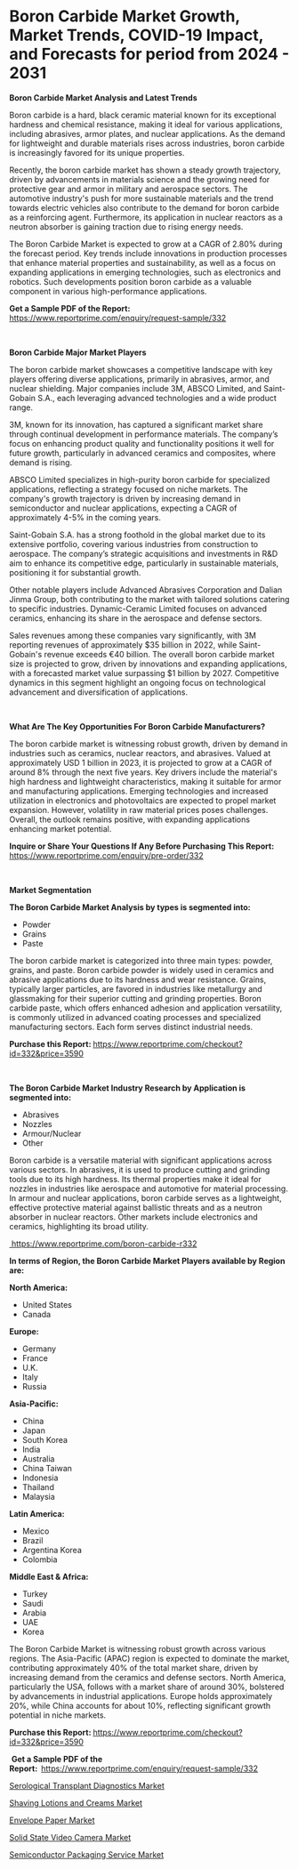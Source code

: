 <p><h1>Boron Carbide Market Growth, Market Trends, COVID-19 Impact, and Forecasts for period from 2024 - 2031</h1></p><p><strong>Boron Carbide Market Analysis and Latest Trends</strong></p>
<p><p>Boron carbide is a hard, black ceramic material known for its exceptional hardness and chemical resistance, making it ideal for various applications, including abrasives, armor plates, and nuclear applications. As the demand for lightweight and durable materials rises across industries, boron carbide is increasingly favored for its unique properties.</p><p>Recently, the boron carbide market has shown a steady growth trajectory, driven by advancements in materials science and the growing need for protective gear and armor in military and aerospace sectors. The automotive industry's push for more sustainable materials and the trend towards electric vehicles also contribute to the demand for boron carbide as a reinforcing agent. Furthermore, its application in nuclear reactors as a neutron absorber is gaining traction due to rising energy needs.</p><p>The Boron Carbide Market is expected to grow at a CAGR of 2.80% during the forecast period. Key trends include innovations in production processes that enhance material properties and sustainability, as well as a focus on expanding applications in emerging technologies, such as electronics and robotics. Such developments position boron carbide as a valuable component in various high-performance applications.</p></p>
<p><strong>Get a Sample PDF of the Report:&nbsp;</strong> <a href="https://www.reportprime.com/enquiry/request-sample/332">https://www.reportprime.com/enquiry/request-sample/332</a></p>
<p>&nbsp;</p>
<p><strong>Boron Carbide Major Market Players</strong></p>
<p><p>The boron carbide market showcases a competitive landscape with key players offering diverse applications, primarily in abrasives, armor, and nuclear shielding. Major companies include 3M, ABSCO Limited, and Saint-Gobain S.A., each leveraging advanced technologies and a wide product range. </p><p>3M, known for its innovation, has captured a significant market share through continual development in performance materials. The company’s focus on enhancing product quality and functionality positions it well for future growth, particularly in advanced ceramics and composites, where demand is rising.</p><p>ABSCO Limited specializes in high-purity boron carbide for specialized applications, reflecting a strategy focused on niche markets. The company's growth trajectory is driven by increasing demand in semiconductor and nuclear applications, expecting a CAGR of approximately 4-5% in the coming years.</p><p>Saint-Gobain S.A. has a strong foothold in the global market due to its extensive portfolio, covering various industries from construction to aerospace. The company’s strategic acquisitions and investments in R&D aim to enhance its competitive edge, particularly in sustainable materials, positioning it for substantial growth.</p><p>Other notable players include Advanced Abrasives Corporation and Dalian Jinma Group, both contributing to the market with tailored solutions catering to specific industries. Dynamic-Ceramic Limited focuses on advanced ceramics, enhancing its share in the aerospace and defense sectors.</p><p>Sales revenues among these companies vary significantly, with 3M reporting revenues of approximately $35 billion in 2022, while Saint-Gobain's revenue exceeds €40 billion. The overall boron carbide market size is projected to grow, driven by innovations and expanding applications, with a forecasted market value surpassing $1 billion by 2027. Competitive dynamics in this segment highlight an ongoing focus on technological advancement and diversification of applications.</p></p>
<p>&nbsp;</p>
<p><strong>What Are The Key Opportunities For Boron Carbide Manufacturers?</strong></p>
<p><p>The boron carbide market is witnessing robust growth, driven by demand in industries such as ceramics, nuclear reactors, and abrasives. Valued at approximately USD 1 billion in 2023, it is projected to grow at a CAGR of around 8% through the next five years. Key drivers include the material's high hardness and lightweight characteristics, making it suitable for armor and manufacturing applications. Emerging technologies and increased utilization in electronics and photovoltaics are expected to propel market expansion. However, volatility in raw material prices poses challenges. Overall, the outlook remains positive, with expanding applications enhancing market potential.</p></p>
<p><strong>Inquire or Share Your Questions If Any Before Purchasing This Report:</strong> <a href="https://www.reportprime.com/enquiry/pre-order/332">https://www.reportprime.com/enquiry/pre-order/332</a></p>
<p>&nbsp;</p>
<p><strong>Market Segmentation</strong></p>
<p><strong>The Boron Carbide Market Analysis by types is segmented into:</strong></p>
<p><ul><li>Powder</li><li>Grains</li><li>Paste</li></ul></p>
<p><p>The boron carbide market is categorized into three main types: powder, grains, and paste. Boron carbide powder is widely used in ceramics and abrasive applications due to its hardness and wear resistance. Grains, typically larger particles, are favored in industries like metallurgy and glassmaking for their superior cutting and grinding properties. Boron carbide paste, which offers enhanced adhesion and application versatility, is commonly utilized in advanced coating processes and specialized manufacturing sectors. Each form serves distinct industrial needs.</p></p>
<p><strong>Purchase this Report:&nbsp;</strong><a href="https://www.reportprime.com/checkout?id=332&price=3590">https://www.reportprime.com/checkout?id=332&price=3590</a></p>
<p>&nbsp;</p>
<p><strong>The Boron Carbide Market Industry Research by Application is segmented into:</strong></p>
<p><ul><li>Abrasives</li><li>Nozzles</li><li>Armour/Nuclear</li><li>Other</li></ul></p>
<p><p>Boron carbide is a versatile material with significant applications across various sectors. In abrasives, it is used to produce cutting and grinding tools due to its high hardness. Its thermal properties make it ideal for nozzles in industries like aerospace and automotive for material processing. In armour and nuclear applications, boron carbide serves as a lightweight, effective protective material against ballistic threats and as a neutron absorber in nuclear reactors. Other markets include electronics and ceramics, highlighting its broad utility.</p></p>
<p><a href="https://www.reportprime.com/boron-carbide-r332">&nbsp;https://www.reportprime.com/boron-carbide-r332</a></p>
<p><strong>In terms of Region, the Boron Carbide Market Players available by Region are:</strong></p>
<p>
    <p> <strong> North America: </strong>
        <ul>
            <li>United States</li>
            <li>Canada</li>
        </ul>
        </p> 
    <p> <strong> Europe: </strong>
        <ul>
            <li>Germany</li>
            <li>France</li>
            <li>U.K.</li>
            <li>Italy</li>
            <li>Russia</li>
        </ul>
        </p> 
    <p> <strong> Asia-Pacific: </strong>
        <ul>
            <li>China</li>
            <li>Japan</li>
            <li>South Korea</li>
            <li>India</li>
            <li>Australia</li>
            <li>China Taiwan</li>
            <li>Indonesia</li>
            <li>Thailand</li>
            <li>Malaysia</li>
        </ul>
        </p> 
    <p> <strong> Latin America: </strong>
        <ul>
            <li>Mexico</li>
            <li>Brazil</li>
            <li>Argentina Korea</li>
            <li>Colombia</li>
        </ul>
        </p> 
    <p> <strong> Middle East & Africa: </strong>
        <ul>
            <li>Turkey</li>
            <li>Saudi</li>
            <li>Arabia</li>
            <li>UAE</li>
            <li>Korea</li>
        </ul>
    </p>
    </p>
<p><p>The Boron Carbide Market is witnessing robust growth across various regions. The Asia-Pacific (APAC) region is expected to dominate the market, contributing approximately 40% of the total market share, driven by increasing demand from the ceramics and defense sectors. North America, particularly the USA, follows with a market share of around 30%, bolstered by advancements in industrial applications. Europe holds approximately 20%, while China accounts for about 10%, reflecting significant growth potential in niche markets.</p></p>
<p><strong>Purchase this Report: </strong><a href="https://www.reportprime.com/checkout?id=332&price=3590">https://www.reportprime.com/checkout?id=332&price=3590</a></p>
<p>&nbsp;<strong>Get a Sample PDF of the Report:&nbsp;&nbsp;</strong><a href="https://www.reportprime.com/enquiry/request-sample/332">https://www.reportprime.com/enquiry/request-sample/332</a></p>
<p><strong></strong></p>
<p><p><a href="https://www.linkedin.com/pulse/insights-serological-transplant-diagnostics-market-players-size-vcike?trackingId=i26RcUqmTief79nqaE9EUg%3D%3D">Serological Transplant Diagnostics Market</a></p><p><a href="https://www.linkedin.com/pulse/shaving-lotions-creams-market-forecasts-trends-impact-analysis-vl23e?trackingId=F%2FOAcvypQRKP2o80xRLNWw%3D%3D">Shaving Lotions and Creams Market</a></p><p><a href="https://github.com/nicoletavirag/Market-Research-Report-List-5/blob/main/envelope-paper-market.md">Envelope Paper Market</a></p><p><a href="https://medium.com/@mayrussel2007/emerging-trends-in-solid-state-video-camera-market-global-outlook-and-future-prospects-from-93d60c19c4eb">Solid State Video Camera Market</a></p><p><a href="https://issuu.com/reportprime-2/docs/semiconductor-packaging-service-mar_798d49f24b31b2">Semiconductor Packaging Service Market</a></p></p>